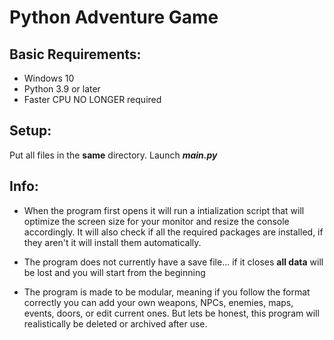 # Python Adventure Game

## Basic Requirements:
- Windows 10
- Python 3.9 or later
- Faster CPU NO LONGER required

## Setup:
Put all files in the **same** directory.
Launch ***main.py***

## Info:
- When the program first opens it will run a intialization script
that will optimize the screen size for your monitor and resize 
the console accordingly. It will also check if all the required
packages are installed, if they aren't it will install them
automatically.

- The program does not currently have a save file... if it closes
**all data** will be lost and you will start from the beginning

- The program is made to be modular, meaning if you follow the
format correctly you can add your own weapons, NPCs, enemies, maps,
events, doors, or edit current ones. But lets be honest, this 
program will realistically be deleted or archived after use.

